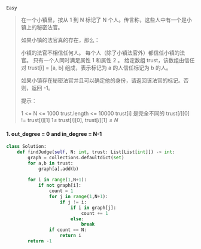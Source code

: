 `Easy`

> 在一个小镇里，按从 1 到 N 标记了 N 个人。传言称，这些人中有一个是小镇上的秘密法官。
>
> 如果小镇的法官真的存在，那么：
>
> 小镇的法官不相信任何人。
> 每个人（除了小镇法官外）都信任小镇的法官。
> 只有一个人同时满足属性 1 和属性 2 。
> 给定数组 trust，该数组由信任对 trust[i] = [a, b] 组成，表示标记为 a 的人信任标记为 b 的人。
>
> 如果小镇存在秘密法官并且可以确定他的身份，请返回该法官的标记。否则，返回 -1。
>
> 提示：
>
> 1 <= N <= 1000
> trust.length <= 10000
> trust[i] 是完全不同的
> trust$[i][0]$ != trust$[i][1]$
> $1\leq$ trust$[i][0]$, trust$[i][1]\leq N$

#### 1.  out_degree = 0 and in_degree = N-1

```python
class Solution:
    def findJudge(self, N: int, trust: List[List[int]]) -> int:
        graph = collections.defaultdict(set)
        for a,b in trust:
            graph[a].add(b)    
        
        for i in range(1,N+1):
            if not graph[i]:
                count = 1
                for j in range(1,N+1):
                    if j != i:
                        if i in graph[j]:
                            count += 1
                        else:
                            break
                if count == N:
                    return i
        return -1
```

